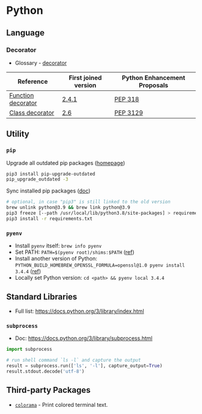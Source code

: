 # Python


## Language

### Decorator
  * Glossary - [decorator][python-decorator]

 | Reference                                          | First joined version                 | Python Enhancement Proposals |
 | -------------------------------------------------- | ------------------------------------ | ---------------------------- |
 | [Function decorator][function-decorator-reference] | [2.4.1][function-decorator-whatsnew] | [PEP 318][pep-318]           |
 | [Class decorator][class-decorator-reference]       | [2.6][class-decorator-whatsnew]      | [PEP 3129][pep-3129]         |

[python-decorator]: https://docs.python.org/3/glossary.html#term-decorator
[function-decorator-reference]: https://docs.python.org/3/reference/compound_stmts.html#function-definitions
[class-decorator-reference]: https://docs.python.org/3/reference/compound_stmts.html#class-definitions
[function-decorator-whatsnew]: https://docs.python.org/3/whatsnew/2.4.html#pep-318-decorators-for-functions-and-methods
[class-decorator-whatsnew]: https://docs.python.org/3/whatsnew/2.6.html#pep-3129-class-decorators
[pep-318]: https://www.python.org/dev/peps/pep-0318/
[pep-3129]: https://www.python.org/dev/peps/pep-3129/


## Utility

### `pip`

Upgrade all outdated pip packages ([homepage](https://github.com/defjaf/pip_upgrade_outdated))
```bash
pip3 install pip-upgrade-outdated
pip_upgrade_outdated -3
```

Sync installed pip packages ([doc](https://pip.pypa.io/en/stable/reference/pip_freeze/))
```bash
# optional, in case "pip3" is still linked to the old version
brew unlink python@3.9 && brew link python@3.9
pip3 freeze [--path /usr/local/lib/python3.8/site-packages] > requirements.txt
pip3 install -r requirements.txt
```

### `pyenv`

* Install `pyenv` itself: `brew info pyenv`
* Set PATH: `PATH=$(pyenv root)/shims:$PATH` ([ref](https://opensource.com/article/20/4/pyenv))
* Install another version of Python: `PYTHON_BUILD_HOMEBREW_OPENSSL_FORMULA=openssl@1.0 pyenv install 3.4.4` ([ref](https://github.com/pyenv/pyenv/issues/950#issuecomment-624252667))
* Locally set Python version: `cd <path> && pyenv local 3.4.4`


## Standard Libraries

 - Full list: https://docs.python.org/3/library/index.html

### `subprocess`

 - Doc: https://docs.python.org/3/library/subprocess.html
```python
import subprocess

# run shell command `ls -l` and capture the output
result = subprocess.run(['ls', '-l'], capture_output=True)
result.stdout.decode('utf-8')
```

## Third-party Packages

* [`colorama`](https://github.com/tartley/colorama) - Print colored terminal text.
